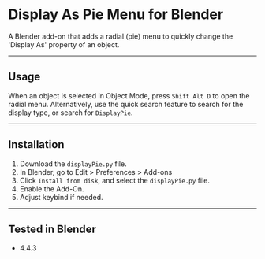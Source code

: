 # Display As Pie Menu for Blender

A Blender add-on that adds a radial (pie) menu to quickly change the 'Display As' property of an object.

---

## Usage

When an object is selected in Object Mode, press `Shift Alt D` to open the radial menu.
Alternatively, use the quick search feature to search for the display type, or search for `DisplayPie`.

---

## Installation

1. Download the `displayPie.py` file.
2. In Blender, go to Edit > Preferences > Add-ons
3. Click `Install from disk`, and select the `displayPie.py` file.
4. Enable the Add-On.
5. Adjust keybind if needed.

---

## Tested in Blender
- 4.4.3

